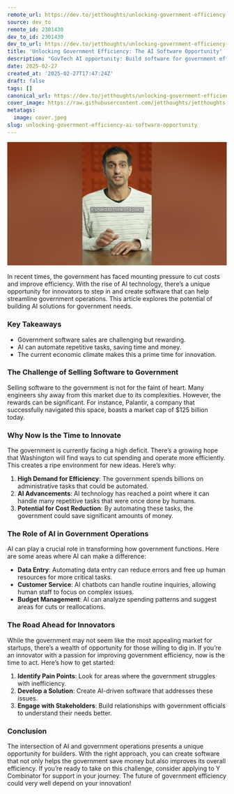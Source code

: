 ```yaml
---
remote_url: https://dev.to/jetthoughts/unlocking-government-efficiency-the-ai-software-opportunity-43lk
source: dev_to
remote_id: 2301430
dev_to_id: 2301430
dev_to_url: https://dev.to/jetthoughts/unlocking-government-efficiency-the-ai-software-opportunity-43lk
title: 'Unlocking Government Efficiency: The AI Software Opportunity'
description: "GovTech AI opportunity: Build software for government efficiency, reduce spending through automation. Learn how startups can win government contracts and scale ✓"
date: 2025-02-27
created_at: '2025-02-27T17:47:24Z'
draft: false
tags: []
canonical_url: https://dev.to/jetthoughts/unlocking-government-efficiency-the-ai-software-opportunity-43lk
cover_image: https://raw.githubusercontent.com/jetthoughts/jetthoughts.github.io/master/content/blog/unlocking-government-efficiency-ai-software-opportunity/cover.jpeg
metatags:
  image: cover.jpeg
slug: unlocking-government-efficiency-ai-software-opportunity
---
```

[![Unlocking Government Efficiency: The AI Software Opportunity](file_0.jpg)](https://www.youtube.com/watch?v=kwmaCLAkpwQ)

In recent times, the government has faced mounting pressure to cut costs and improve efficiency. With the rise of AI technology, there’s a unique opportunity for innovators to step in and create software that can help streamline government operations. This article explores the potential of building AI solutions for government needs.

### Key Takeaways

*   Government software sales are challenging but rewarding.
*   AI can automate repetitive tasks, saving time and money.
*   The current economic climate makes this a prime time for innovation.

### The Challenge of Selling Software to Government

Selling software to the government is not for the faint of heart. Many engineers shy away from this market due to its complexities. However, the rewards can be significant. For instance, Palantir, a company that successfully navigated this space, boasts a market cap of $125 billion today.

### Why Now Is the Time to Innovate

The government is currently facing a high deficit. There’s a growing hope that Washington will find ways to cut spending and operate more efficiently. This creates a ripe environment for new ideas. Here’s why:

1.  **High Demand for Efficiency**: The government spends billions on administrative tasks that could be automated.
2.  **AI Advancements**: AI technology has reached a point where it can handle many repetitive tasks that were once done by humans.
3.  **Potential for Cost Reduction**: By automating these tasks, the government could save significant amounts of money.

### The Role of AI in Government Operations

AI can play a crucial role in transforming how government functions. Here are some areas where AI can make a difference:

*   **Data Entry**: Automating data entry can reduce errors and free up human resources for more critical tasks.
*   **Customer Service**: AI chatbots can handle routine inquiries, allowing human staff to focus on complex issues.
*   **Budget Management**: AI can analyze spending patterns and suggest areas for cuts or reallocations.

### The Road Ahead for Innovators

While the government may not seem like the most appealing market for startups, there’s a wealth of opportunity for those willing to dig in. If you’re an innovator with a passion for improving government efficiency, now is the time to act. Here’s how to get started:

1.  **Identify Pain Points**: Look for areas where the government struggles with inefficiency.
2.  **Develop a Solution**: Create AI-driven software that addresses these issues.
3.  **Engage with Stakeholders**: Build relationships with government officials to understand their needs better.

### Conclusion

The intersection of AI and government operations presents a unique opportunity for builders. With the right approach, you can create software that not only helps the government save money but also improves its overall efficiency. If you’re ready to take on this challenge, consider applying to Y Combinator for support in your journey. The future of government efficiency could very well depend on your innovation!
